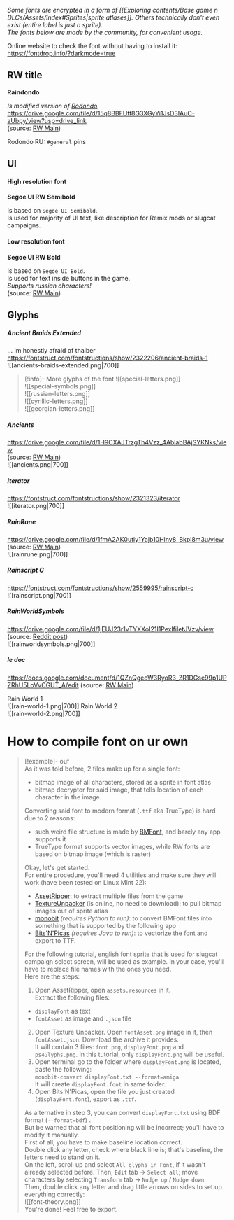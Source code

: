 *Some fonts are encrypted in a form of [[Exploring contents/Base game n DLCs/Assets/index#Sprites|sprite atlases]]. Others technically don't even exist (entire label is just a sprite).*  
*The fonts below are made by the community, for convenient usage.*

Online website to check the font without having to install it:  
https://fontdrop.info/?darkmode=true

## RW title
**Raindondo**  

*Is modified version of [Rodondo](https://www.dafont.com/rodondo.font).*  
https://drive.google.com/file/d/15q8BBFUtt8G3XGyYi1JsD3IAuC-aUbpy/view?usp=drive_link  
(source: [RW Main](https://discord.com/channels/291184728944410624/838185248981385256/1166479012193906718))  

Rodondo RU: `#general` pins  
## UI
#### High resolution font
**Segoe UI RW Semibold**  

Is based on `Segoe UI Semibold`.  
Is used for majority of UI text, like description for Remix mods or slugcat campaigns.  
#### Low resolution font
**Segoe UI RW Bold**  

Is based on `Segoe UI Bold`.  
Is used for text inside buttons in the game.  
*Supports russian characters!*  
(source: [RW Main](https://discord.com/channels/291184728944410624/481900360324218880/1094033795524612147))
## Glyphs

##### Ancient Braids Extended
... im honestly afraid of thalber  
https://fontstruct.com/fontstructions/show/2322206/ancient-braids-1  
![[ancients-braids-extended.png|700]]

> [!info]- More glyphs of the font
> ![[special-letters.png]]  
> ![[special-symbols.png]]  
> ![[russian-letters.png]]  
> ![[cyrillic-letters.png]]  
> ![[georgian-letters.png]]  

##### Ancients
https://drive.google.com/file/d/1H9CXAJTrzgTh4Vzz_4AblabBAjSYKNks/view  
(source: [RW Main](https://discord.com/channels/291184728944410624/305139167300550666/1064335603128356904))  
![[ancients.png|700]]


##### Iterator
https://fontstruct.com/fontstructions/show/2321323/iterator  
![[iterator.png|700]]
##### RainRune
https://drive.google.com/file/d/1fmA2AK0utiy1Yajb10Hlny8_Bkpl8m3u/view  
(source: [RW Main](https://discord.com/channels/291184728944410624/481900360324218880/540335659890769931))  
![[rainrune.png|700]]
##### Rainscript C
https://fontstruct.com/fontstructions/show/2559995/rainscript-c  
![[rainscript.png|700]]
##### RainWorldSymbols
https://drive.google.com/file/d/1jEUJ23r1vTYXXoI21I1PexlfiIetJVzv/view  
(source: [Reddit post](https://www.reddit.com/r/rainworld/comments/1bei8sy/i_created_a_fully_functional_typeface_for_every/))  
![[rainworldsymbols.png|700]]
##### le doc
https://docs.google.com/document/d/1QZnQgeoW3RyoR3_ZR1DGse99p1UPZRhU5LoVvCGUT_A/edit
(source: [RW Main](https://discord.com/channels/291184728944410624/296133304632213504/822957346711928922))  

Rain World 1  
![[rain-world-1.png|700]]
Rain World 2  
![[rain-world-2.png|700]]

# How to compile font on ur own

> [!example]- ouf  
> As it was told before, 2 files make up for a single font:
> - bitmap image of all characters, stored as a sprite in font atlas
> - bitmap decryptor for said image, that tells location of each character in the image.
>  
> Converting said font to modern format (`.ttf` aka TrueType) is hard due to 2 reasons:  
> - such weird file structure is made by [BMFont](https://www.angelcode.com/products/bmfont/), and barely any app supports it
> - TrueType format supports vector images, while RW fonts are based on bitmap image (which is raster)
>  
> Okay, let's get started.  
> For entire procedure, you'll need 4 utilities and make sure they will work (have been tested on Linux Mint 22):  
> - [AssetRipper](https://assetripper.github.io/AssetRipper/articles/Downloads.html): to extract multiple files from the game
> - [TextureUnpacker](https://tu.enea.sk/  ) (is online, no need to download): to pull bitmap images out of sprite atlas
> - [monobit](https://github.com/robhagemans/monobit) *(requires Python to run)*: to convert BMFont files into something that is supported by the following app
> - [Bits'N'Picas](https://github.com/kreativekorp/bitsnpicas) *(requires Java to run)*: to vectorize the font and export to TTF.
> 
> For the following tutorial, english font sprite that is used for slugcat campaign select screen, will be used as example. In your case, you'll have to replace file names with the ones you need.  
> Here are the steps:  
> 1. Open AssetRipper, open `assets.resources` in it.  
> Extract the following files:  
> - `displayFont` as text
> - `fontAsset` as image and `.json` file
> 
> 2. Open Texture Unpacker. Open `fontAsset.png` image in it, then `fontAsset.json`. Download the archive it provides.  
> It will contain 3 files: `font.png`, `displayFont.png` and `ps4Glyphs.png`. In this tutorial, only `displayFont.png` will be useful.  
> 3. Open terminal go to the folder where `displayFont.png` is located, paste the following:  
> `monobit-convert displayFont.txt --format=amiga`  
> It will create `displayFont.font` in same folder.  
> 4. Open Bits'N'Picas, open the file you just created (`displayFont.font`), export as  `.ttf`.  
> 
> As alternative in step 3, you can convert `displayFont.txt` using BDF format (`--format=bdf`) .  
> But be warned that all font positioning will be incorrect; you'll have to modify it manually.  
> First of all, you have to make baseline location correct.  
> Double click any letter, check where black line is; that's baseline, the letters need to stand on it.  
> On the left, scroll up and select `All glyphs in Font`, if it wasn't already selected before. Then, `Edit` tab -> `Select all`; move characters by selecting `Transform` tab -> `Nudge up` / `Nudge down`.  
> Then, double click any letter and drag little arrows on sides to set up everything correctly:  
> ![[font-theory.png]]  
> You're done! Feel free to export.  